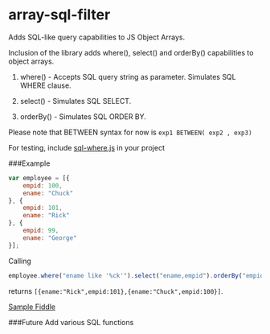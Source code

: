 # array-sql-filter
Adds SQL-like query capabilities to JS Object Arrays.

Inclusion of the library adds where(), select() and orderBy() capabilities to object arrays.

1. where() - Accepts SQL query string as parameter. Simulates SQL WHERE clause.

2. select() - Simulates SQL SELECT.

3. orderBy() - Simulates SQL ORDER BY.

Please note that BETWEEN syntax for now is `exp1 BETWEEN( exp2 , exp3)`

For testing, include [sql-where.js](https://github.com/krishnakumar-m/array-sql-filter/blob/master/src/sql-where.js) in your project

###Example
```javascript
var employee = [{
    empid: 100,
    ename: "Chuck"
}, {
    empid: 101,
    ename: "Rick"
}, {
    empid: 99,
    ename: "George"
}];
```

Calling 
```javascript
employee.where("ename like '%ck'").select("ename,empid").orderBy("empid desc")
```
returns `[{ename:"Rick",empid:101},{ename:"Chuck",empid:100}]`.


[Sample Fiddle](http://jsfiddle.net/krishnakumarm777/dgeLn5wa/13/)



###Future 
Add various SQL functions 

